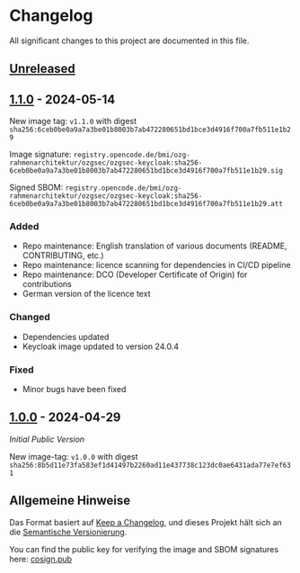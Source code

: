 # Changelog

All significant changes to this project are documented in this file.

## [Unreleased]

## [1.1.0] - 2024-05-14

New image tag: `v1.1.0` with digest `sha256:6ceb0be0a9a7a3be01b8003b7ab472280651bd1bce3d4916f700a7fb511e1b29`

Image signature: `registry.opencode.de/bmi/ozg-rahmenarchitektur/ozgsec/ozgsec-keycloak:sha256-6ceb0be0a9a7a3be01b8003b7ab472280651bd1bce3d4916f700a7fb511e1b29.sig`

Signed SBOM: `registry.opencode.de/bmi/ozg-rahmenarchitektur/ozgsec/ozgsec-keycloak:sha256-6ceb0be0a9a7a3be01b8003b7ab472280651bd1bce3d4916f700a7fb511e1b29.att`

### Added

- Repo maintenance: English translation of various documents (README, CONTRIBUTING, etc.)
- Repo maintenance: licence scanning for dependencies in CI/CD pipeline
- Repo maintenance: DCO (Developer Certificate of Origin) for contributions
- German version of the licence text

### Changed

- Dependencies updated
- Keycloak image updated to version 24.0.4

### Fixed

- Minor bugs have been fixed

## [1.0.0] - 2024-04-29

_Initial Public Version_

New image-tag: `v1.0.0` with digest `sha256:8b5d11e73fa583ef1d41497b2260ad11e437738c123dc0ae6431ada77e7ef631`

## Allgemeine Hinweise

Das Format basiert auf [Keep a Changelog](https://keepachangelog.com/en/1.1.0/),
und dieses Projekt hält sich an die [Semantische Versionierung](https://semver.org/spec/v2.0.0.html).

You can find the public key for verifying the image and SBOM signatures here: [cosign.pub](https://gitlab.opencode.de/bmi/ozg-rahmenarchitektur/ozgsec/ozgsec-keycloak/-/blob/main/cosign.pub)

[Unreleased]: https://gitlab.opencode.de/bmi/ozg-rahmenarchitektur/ozgsec/ozgsec-keycloak/-/compare/v1.1.0...HEAD
[1.1.0]: https://gitlab.opencode.de/bmi/ozg-rahmenarchitektur/ozgsec/ozgsec-keycloak/-/compare/v1.0.0...v1.1.0
[1.0.0]: https://gitlab.opencode.de/bmi/ozg-rahmenarchitektur/ozgsec/ozgsec-keycloak/-/compare/main...v1.0.0